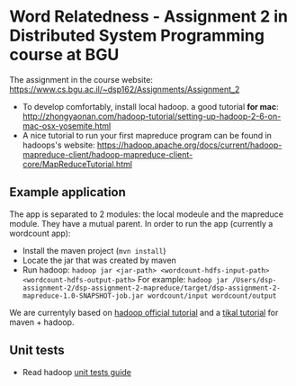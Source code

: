 # Word Relatedness - Assignment 2 in Distributed System Programming course at BGU

The assignment in the course website: https://www.cs.bgu.ac.il/~dsp162/Assignments/Assignment_2

- To develop comfortably, install local hadoop. a good tutorial **for mac**:
http://zhongyaonan.com/hadoop-tutorial/setting-up-hadoop-2-6-on-mac-osx-yosemite.html
- A nice tutorial to run your first mapreduce program can be found in hadoops's website:
https://hadoop.apache.org/docs/current/hadoop-mapreduce-client/hadoop-mapreduce-client-core/MapReduceTutorial.html

## Example application
The app is separated to 2 modules: the local modeule and the mapreduce module.
They have a mutual parent.
In order to run the app (currently a wordcount app):
- Install the maven project (`mvn install`)
- Locate the jar that was created by maven
- Run hadoop: `hadoop jar <jar-path> <wordcount-hdfs-input-path> <wordcount-hdfs-output-path>`
    For example:
    `hadoop jar /Users/dsp-assignment-2/dsp-assignment-2-mapreduce/target/dsp-assignment-2-mapreduce-1.0-SNAPSHOT-job.jar wordcount/input wordcount/output`

We are currentyly based on [hadoop official tutorial](https://hadoop.apache.org/docs/current/hadoop-mapreduce-client/hadoop-mapreduce-client-core/MapReduceTutorial.html)
and a [tikal tutorial](http://www.tikalk.com/build-your-first-hadoop-project-maven/) for maven + hadoop.

## Unit tests
- Read hadoop [unit tests guide](https://wiki.apache.org/hadoop/HowToDevelopUnitTests)